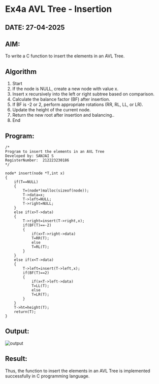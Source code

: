 # Ex4a AVL Tree - Insertion
## DATE: 27-04-2025
## AIM:
To write a C function to insert the elements in an AVL Tree.

## Algorithm
1.	Start
2.	If the node is NULL, create a new node with value x.
3.	Insert x recursively into the left or right subtree based on comparison.
4.	Calculate the balance factor (BF) after insertion.
5.	If BF is -2 or 2, perform appropriate rotations (RR, RL, LL, or LR).
6.	Update the height of the current node.
7.	Return the new root after insertion and balancing..
8.	End

## Program:
```
/*
Program to insert the elements in an AVL Tree
Developed by: SANJAI S
RegisterNumber:  212223230186
*/
```

```
node* insert(node *T,int x)
{
    if(T==NULL)
    {
        T=(node*)malloc(sizeof(node)); 
        T->data=x;
        T->left=NULL; 
        T->right=NULL;
    }
    else if(x>T->data)
    {
        T->right=insert(T->right,x); 
        if(BF(T)==-2)
        {
            if(x>T->right->data) 
            T=RR(T);
            else
            T=RL(T);
        }
    }
    else if(x<T->data)
    {
        T->left=insert(T->left,x); 
        if(BF(T)==2)
        {
            if(x<T->left->data) 
            T=LL(T);
            else
            T=LR(T);
        }
    }
    T->ht=height(T); 
    return(T);
}

```

## Output:

![output](image.png)

## Result:
Thus, the function to insert the elements in an AVL Tree is implemented successfully in C programming language.
